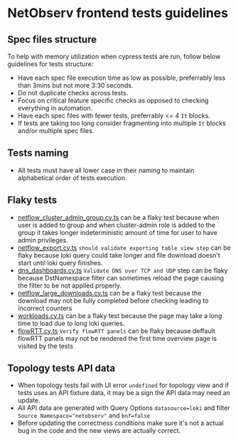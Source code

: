 # NetObserv frontend tests guidelines

## Spec files structure 
To help with memory utilization when cypress tests are run, follow below guidelines for tests structure:
- Have each spec file execution time as low as possible, preferrably less than 3mins but not more 3:30 seconds.
- Do not duplicate checks across tests.
- Focus on critical feature specific checks as opposed to checking everything in automation.
- Have each spec files with fewer tests, preferrably <= 4 `It` blocks.
- If tests are taking too long consider fragmenting into multiple `It` blocks and/or multiple spec files.

## Tests naming
- All tests must have all lower case in their naming to maintain alphabetical order of tests execution.

## Flaky tests
- [netflow_cluster_admin_group.cy.ts](netflow_cluster_admin_group.cy.ts) can be a flaky test because when user is added to group and when cluster-admin role is added to the group it takes longer indeterministic amount of time for user to have admin privileges.
- [netflow_export.cy.ts](netflow_export.cy.ts) `should validate exporting table view step` can be flaky because loki query could take longer and file download doesn't start until loki query finishes.
- [dns_dashboards.cy.ts](dns_dashboards.cy.ts) `Validate DNS over TCP and UDP` step can be flaky because DstNamespace filter can sometimes reload the page causing the filter to be not applied properly.
- [netflow_large_downloads.cy.ts](netflow_large_downloads.cy.ts) can be a flaky test because the download may not be fully completed before checking leading to incorrect counters
- [workloads.cy.ts](workloads.cy.ts) can be a flaky test because the page may take a long time to load due to long loki queries.
- [flowRTT.cy.ts](flowRTT.cy.ts) `Verify flowRTT panels` can be flaky because deffault flowRTT panels may not be rendered the first time overview page is visited by the tests

## Topology tests API data
- When topology tests fail with UI error `undefined` for topology view and if tests uses an API fixture data, it may be a sign the API data may need an update.
- All API data are generated with Query Options `datasource=loki` and filter `Source Namespace="netobserv"` and `bnf=false`
- Before updating the correctness conditions make sure it's not a actual bug in the code and the new views are actually correct.
